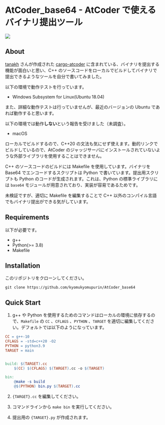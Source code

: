# AtCoder_base64 - AtCoder で使えるバイナリ提出ツール

[![](https://img.shields.io/badge/license-CC0-lightgrey.svg?style=flat&logo=Creative-Commons)](https://github.com/kyomukyomupurin/snippets_generator/blob/master/LICENSE)

## About

[tanakh](https://twitter.com/tanakh) さんが作成された [cargo-atcoder](https://github.com/tanakh/cargo-atcoder) に含まれている、バイナリを提出する機能が面白いと思い、C++ のソースコードをローカルでビルドしてバイナリで提出できるようなツールを自分で書いてみました。

以下の環境で動作テストを行っています。

- Windows Subsystem for Linux(Ubuntu 18.04)

また、詳細な動作テストは行っていませんが、最近のバージョンの Ubuntu であれば動作すると思います。

以下の環境では動作**しない**という報告を受けました（未調査）。

- macOS

ローカルでビルドするので、C++20 の文法も気にせず使えます。動的リンクでビルドしているので、AtCoder のジャッジサーバにインストールされていないような外部ライブラリを使用することはできません。

C++ のソースコードのビルドには Makefile を使用しています。バイナリを Base64 でエンコードするスクリプトは Python で書いています。提出用スクリプトも Python のコードが生成されます。これは、Python の標準ライブラリには `base64` モジュールが用意されており、実装が容易であるためです。

未検証ですが、適切に Makefile を編集することで C++ 以外のコンパイル言語でもバイナリ提出ができる気がしています。

## Requirements

以下が必要です。

- g++
- Python(>= 3.8)
- Makefile

## Installation

このリポジトリをクローンしてください。

`git clone https://github.com/kyomukyomupurin/AtCoder_base64`

## Quick Start

1. g++ や Python を使用するためのコマンドはローカルの環境に依存するので、`Makefile` の `CC` 、`CFLAGS` 、`PYTHON` 、`TARGET` を適切に編集してください。デフォルトでは以下のようになっています。

```makefile
CC = g++-10
CFLAGS = -std=c++20 -O2
PYTHON = python3.9
TARGET = main


build: $(TARGET).cc
	$(CC) $(CFLAGS) $(TARGET).cc -o $(TARGET)

bin:
	@make -s build
	@$(PYTHON) bin.py $(TARGET).cc

```

2. `{TARGET}.cc` を編集してください。

3. コマンドラインから `make bin` を実行してください。

4. 提出用の `{TARGET}.py` が作成されます。